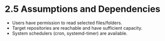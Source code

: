 # 2.5 Assumptions and Dependencies

- Users have permission to read selected files/folders.
- Target repositories are reachable and have sufficient capacity.
- System schedulers (cron, systemd-timer) are available.
